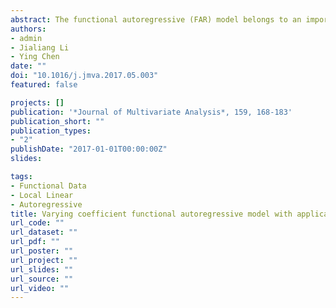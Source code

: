 ```yaml
---
abstract: The functional autoregressive (FAR) model belongs to an important class of models for dependent functional data analysis (FDA) and has been investigated intensively in many applications, especially for modeling the autoregressive dynamics of high-volume time series data. In this paper, we extend the classical FAR model to address the intrinsic local stationarity of a process through a varying-coefficient (VC) FAR model which characterizes nonconstant dependence between the functional predictors and the functional responses with a time-varying operator. We express the nonparametric models under sieves, whereas the time-varying operator is estimated by a local regression technique. The asymptotic properties of the estimated operator are established in this paper. Our simulation study points to a substantial gain from the VC-FAR modeling as the underlying smooth structural changes can be captured precisely. As an application,weconsider the yield curves of the U.S. government bonds with different maturities. Our proposed model provides a reasonable interpretation of the dynamic transition consistent to the economic events triggering the evolution shifts, and performs more accurately on forecasting actual yield data at both short and long horizons, compared with various standard benchmark forecasts.
authors:
- admin
- Jialiang Li
- Ying Chen
date: ""
doi: "10.1016/j.jmva.2017.05.003"
featured: false

projects: []
publication: '*Journal of Multivariate Analysis*, 159, 168-183'
publication_short: ""
publication_types:
- "2"
publishDate: "2017-01-01T00:00:00Z"
slides: 

tags:
- Functional Data
- Local Linear
- Autoregressive
title: Varying coefficient functional autoregressive model with application to the US treasuries
url_code: ""
url_dataset: ""
url_pdf: ""
url_poster: ""
url_project: ""
url_slides: ""
url_source: ""
url_video: ""
---
```


